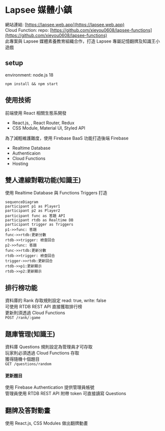 # Lapsee 媒體小鎮
網站連結: [https://lapsee.web.app](https://lapsee.web.app)  
Cloud Function: repo: [https://github.com/xieyou0608/lapsee-functions](https://github.com/xieyou0608/lapsee-functions)  
此專案與 Lapsee 媒體素養教育組織合作，打造 Lapsee 專屬記憶翻牌及知識王小遊戲


## setup
environment: node.js 18
```
npm install && npm start
```

## 使用技術
前端使用 React 相關生態系開發
- React.js, , React Router, Redux
- CSS Module, Material UI, Styled API  

為了減輕維護難度，使用 Firebase BaaS 功能打造後端
Firebase 
- Realtime Database
- Authenticaion
- Cloud Functions
- Hosting

## 雙人連線對戰功能(知識王)
使用 Realtime Database 與 Functions Triggers 打造  
```mermaid
sequenceDiagram
participant p1 as Player1
participant p2 as Player2
participant func as 答題 API
participant rtdb as Realtime DB
participant trigger as Triggers
p1->>func: 答題
func->>rtdb:更新分數
rtdb->>trigger: 檢查回合
p2->>func: 答題
func->>rtdb:更新分數
rtdb->>trigger: 檢查回合
trigger->>rtdb:更新回合
rtdb->>p1:更新顯示
rtdb->>p2:更新顯示
```

## 排行榜功能
資料庫的 Rank 存取規則設定 read: true, write: false  
可使用 RTDB REST API 直接獲取排行榜  
更新則須透過 Cloud Functions  
```POST /rank/:game```

## 題庫管理(知識王)
資料庫 Questions 規則設定為管理員才可存取  
玩家則必須透過 Cloud Functions 存取  
獲得隨機十個題目   
```GET /questions/random``` 

#### 更新題目
使用 Firebase Authentication 提供管理員帳號  
管理員使用 RTDB REST API 附帶 token 可直接讀寫 Questions

## 翻牌及答對動畫
使用 React.js, CSS Modules 做出翻牌動畫



